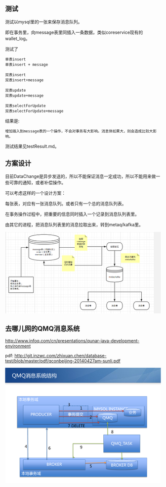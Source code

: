 


## 测试
测试以mysql里的一张来保存消息队列。

即在事务里，向message表里同插入一条数据，类似coreservice现有的wallet_log。

测试了
```
单表insert
单表insert + message

双表insert
双表insert+message

双表update
双表update+message

双表selectForUpdate
双表selectForUpdate+message
```

结果是:
```
增加插入到message表的一个操作，不会对事务有大影响。消息体如果大，则会造成比较大影响。
```

测试结果见testResult.md。

## 方案设计

目前DataChange是异步发送的，所以不能保证消息一定成功，所以不能用来做一些可靠的通知，或者补偿操作。

可以考虑这样的一个设计方案：

每张表，对应有一张消息队列。或者只有一个总的消息队列表。

在事务操作过程中，把重要的信息同时插入一个记录到消息队列表里。

由其它的进程，把消息队列表里的消息拉取出来，转到metaq/kafka里。

![](image/design.png)


## 去哪儿网的QMQ消息系统

http://www.infoq.com/cn/presentations/qunar-java-development-environment 

pdf:
http://git.inzwc.com/zhixuan.chen/database-test/blob/master/pdf/qconbeijing-20140427am-sunli.pdf

![](image/qmq.png)


